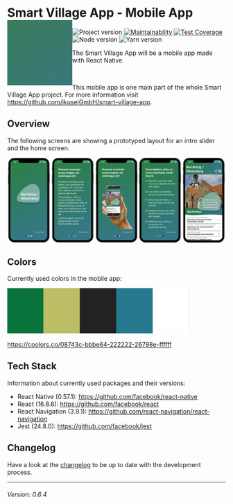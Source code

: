# Smart Village App - Mobile App <img src="./background-gradient.png" width="150" align="left">

![Project version](https://img.shields.io/badge/version-0.6.4-informational.svg) [![Maintainability](https://api.codeclimate.com/v1/badges/ee77a5fd8990be0158c1/maintainability)](https://codeclimate.com/github/ikuseiGmbH/smart-village-app-app/maintainability) [![Test Coverage](https://api.codeclimate.com/v1/badges/ee77a5fd8990be0158c1/test_coverage)](https://codeclimate.com/github/ikuseiGmbH/smart-village-app-app/test_coverage) ![Node version](https://img.shields.io/badge/node-11.3.0-informational.svg) ![Yarn version](https://img.shields.io/badge/yarn-1.16.0-informational.svg)

The Smart Village App will be a mobile app made with React Native.

&nbsp;

This mobile app is one main part of the whole Smart Village App project. For more information visit https://github.com/ikuseiGmbH/smart-village-app.

## Overview

The following screens are showing a prototyped layout for an intro slider and the home screen.

<img alt="Prototype intro and home screen" src="./intro-home.png">

## Colors

Currently used colors in the mobile app:

<img alt="Currently used color scheme" src="./color_scheme-08743c-bbbe64-222222-26798e-ffffff.png" width="420">

https://coolors.co/08743c-bbbe64-222222-26798e-ffffff

## Tech Stack

Information about currently used packages and their versions:

- React Native (0.57.1): https://github.com/facebook/react-native
- React (16.8.6): https://github.com/facebook/react
- React Navigation (3.9.1): https://github.com/react-navigation/react-navigation
- Jest (24.8.0): https://github.com/facebook/jest

## Changelog

Have a look at the [changelog](./CHANGELOG.md) to be up to date with the development process.

---

###### Version: 0.6.4
